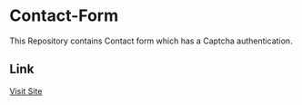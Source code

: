 # Contact-Form

This Repository contains Contact form which has a Captcha authentication.

## Link
[Visit Site](https://atharvashirsh.github.io/Contact-Form/)
